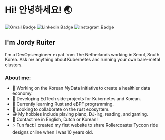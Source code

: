 <h1>Hi! 안녕하세요! 🌏</h1> 

[![Gmail Badge](https://img.shields.io/badge/-Gmail-D14836?style=flat-square&logo=Gmail&logoColor=white&link=mailto:jordy.ruiter@gmail.com)](mailto:jordy.ruiter@gmail.com) [![Linkedin Badge](https://img.shields.io/badge/-Linkedin-0077B5?style=flat-square&logo=Linkedin&logoColor=white&link=https://www.linkedin.com/in/kaiwa/)](https://www.linkedin.com/in/kaiwa/)
[![Instagram Badge](https://img.shields.io/badge/-Instagram-E4405F?style=flat-square&logo=instagram&logoColor=white&link=https://www.instagram.com/ka1wa/)](https://www.instagram.com/ka1wa/)

<h2>I'm Jordy Ruiter</h2>

I'm a DevOps engineer expat from The Netherlands working in Seoul, South Korea. Ask me anything about Kubernetes and running your own bare-metal clusters.

<h3>About me:</h3>

- 🏦 Working on the Korean MyData initiative to create a healthier data economy.
- 🔭 Developing EdTech side-projects for Kubernetes and Korean.
- 🌱 Currently learning Rust and eBPF programming.
- 👯 Looking to collaborate on the rust ecosystem.
- 😀 My hobbies include playing piano, DJ-ing, reading, and gaming.
- 💬 Contact me in English, Dutch or Korean!
- ⚡ Fun fact: I created my first website to share Rollercoaster Tycoon ride designs online when I was 10 years old.
